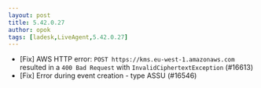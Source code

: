```yaml
---
layout: post
title: 5.42.0.27
author: opok
tags: [ladesk,LiveAgent,5.42.0.27]
---
```

- [Fix] AWS HTTP error: `POST https://kms.eu-west-1.amazonaws.com` resulted in a `400 Bad Request` with `InvalidCiphertextException` (#16613)
- [Fix] Error during event creation - type ASSU (#16546)